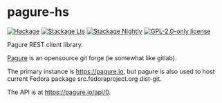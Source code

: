 # pagure-hs

[![Hackage](https://img.shields.io/hackage/v/pagure.svg?logo=haskell)](https://hackage.haskell.org/package/pagure)
[![Stackage Lts](http://stackage.org/package/pagure/badge/lts)](http://stackage.org/lts/package/pagure)
[![Stackage Nightly](http://stackage.org/package/pagure/badge/nightly)](http://stackage.org/nightly/package/pagure)
[![GPL-2.0-only license](https://img.shields.io/badge/license-GPL--2.0--only-blue.svg)](LICENSE)

Pagure REST client library.

[Pagure](https://pagure.io/pagure) is an opensource git forge
(ie somewhat like gitlab).

The primary instance is https://pagure.io,
but pagure is also used to host current Fedora package
src.fedoraproject.org dist-git.

The API is at <https://pagure.io/api/0>.
